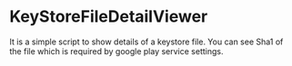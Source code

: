 # KeyStoreFileDetailViewer
It is a simple script to show details of a keystore file. You can see Sha1 of the file which is required by google play service settings.
